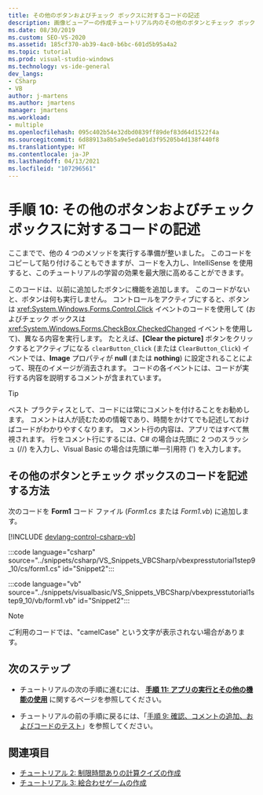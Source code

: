 ```yaml
---
title: その他のボタンおよびチェック ボックスに対するコードの記述
description: 画像ビューアーの作成チュートリアル内のその他のボタンとチェック ボックスのコードを記述する方法を説明します。
ms.date: 08/30/2019
ms.custom: SEO-VS-2020
ms.assetid: 185cf370-ab39-4ac0-b6bc-601d5b95a4a2
ms.topic: tutorial
ms.prod: visual-studio-windows
ms.technology: vs-ide-general
dev_langs:
- CSharp
- VB
author: j-martens
ms.author: jmartens
manager: jmartens
ms.workload:
- multiple
ms.openlocfilehash: 095c402b54e32dbd0839ff89def83d64d1522f4a
ms.sourcegitcommit: 6d88913a8b5a9e5eda01d3f95205b4d138f440f8
ms.translationtype: HT
ms.contentlocale: ja-JP
ms.lasthandoff: 04/13/2021
ms.locfileid: "107296561"
---
```

# <a name="step-10-write-code-for-additional-buttons-and-a-check-box"></a>手順 10: その他のボタンおよびチェック ボックスに対するコードの記述

ここまでで、他の 4 つのメソッドを実行する準備が整いました。 このコードをコピーして貼り付けることもできますが、コードを入力し、IntelliSense を使用すると、このチュートリアルの学習の効果を最大限に高めることができます。

このコードは、以前に追加したボタンに機能を追加します。 このコードがないと、ボタンは何も実行しません。 コントロールをアクティブにすると、ボタンは <xref:System.Windows.Forms.Control.Click> イベントのコードを使用して (およびチェック ボックスは <xref:System.Windows.Forms.CheckBox.CheckedChanged> イベントを使用して)、異なる内容を実行します。 たとえば、**[Clear the picture]** ボタンをクリックするとアクティブになる `clearButton_Click` (または `ClearButton_Click`) イベントでは、**Image** プロパティが **null** (または **nothing**) に設定されることによって、現在のイメージが消去されます。 コードの各イベントには、コードが実行する内容を説明するコメントが含まれています。

> [!TIP]
> ベスト プラクティスとして、コードには常にコメントを付けることをお勧めします。 コメントは人が読むための情報であり、時間をかけてでも記述しておけばコードがわかりやすくなります。 コメント行の内容は、アプリではすべて無視されます。 行をコメント行にするには、C# の場合は先頭に 2 つのスラッシュ (//) を入力し、Visual Basic の場合は先頭に単一引用符 (') を入力します。

## <a name="how-to-write-code-for-additional-buttons-and-a-check-box"></a>その他のボタンとチェック ボックスのコードを記述する方法

次のコードを **Form1** コード ファイル (*Form1.cs* または *Form1.vb*) に追加します。

  [!INCLUDE [devlang-control-csharp-vb](./includes/devlang-control-csharp-vb.md)]

  :::code language="csharp" source="../snippets/csharp/VS_Snippets_VBCSharp/vbexpresstutorial1step9_10/cs/form1.cs" id="Snippet2":::

  :::code language="vb" source="../snippets/visualbasic/VS_Snippets_VBCSharp/vbexpresstutorial1step9_10/vb/form1.vb" id="Snippet2":::

> [!NOTE]
> ご利用のコードでは、"camelCase" という文字が表示されない場合があります。

## <a name="next-steps"></a>次のステップ

* チュートリアルの次の手順に進むには、 **[手順 11: アプリの実行とその他の機能の使用](../ide/step-11-run-your-program-and-try-other-features.md)** に関するページを参照してください。

* チュートリアルの前の手順に戻るには、「[手順 9: 確認、コメントの追加、およびコードのテスト](../ide/step-9-review-comment-and-test-your-code.md)」を参照してください。

## <a name="see-also"></a>関連項目

* [チュートリアル 2: 制限時間ありの計算クイズの作成](tutorial-2-create-a-timed-math-quiz.md)
* [チュートリアル 3: 絵合わせゲームの作成](tutorial-3-create-a-matching-game.md)
